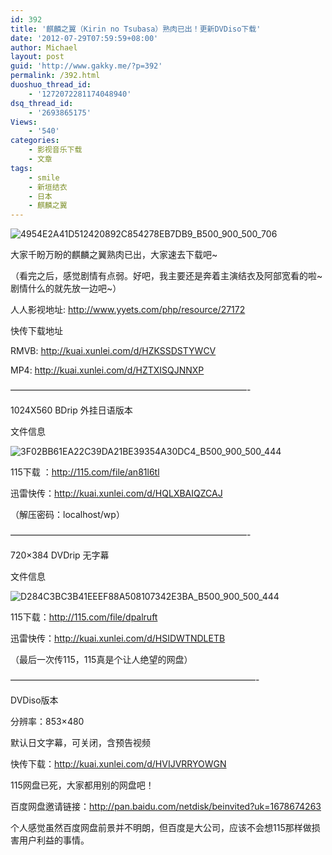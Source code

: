 ```yaml
---
id: 392
title: '麒麟之翼（Kirin no Tsubasa）熟肉已出！更新DVDiso下载'
date: '2012-07-29T07:59:59+08:00'
author: Michael
layout: post
guid: 'http://www.gakky.me/?p=392'
permalink: /392.html
duoshuo_thread_id:
    - '1272072281174048940'
dsq_thread_id:
    - '2693865175'
Views:
    - '540'
categories:
    - 影视音乐下载
    - 文章
tags:
    - smile
    - 新垣结衣
    - 日本
    - 麒麟之翼
---
```


<span class="text-img-holder">![4954E2A41D512420892C854278EB7DB9_B500_900_500_706](http://www.yui-aragaki.org/wp-content/uploads/img/4954E2A41D512420892C854278EB7DB9_B500_900_500_706.jpeg)</span>

大家千盼万盼的麒麟之翼熟肉已出，大家速去下载吧~

（看完之后，感觉剧情有点弱。好吧，我主要还是奔着主演结衣及阿部宽看的啦~剧情什么的就先放一边吧~）

人人影视地址: <http://www.yyets.com/php/resource/27172>

快传下载地址

RMVB: <http://kuai.xunlei.com/d/HZKSSDSTYWCV>

MP4: <http://kuai.xunlei.com/d/HZTXISQJNNXP>

———————————————————————————-

1024X560 BDrip 外挂日语版本

文件信息

<span class="text-img-holder">![3F02BB61EA22C39DA21BE39354A30DC4_B500_900_500_444](http://www.yui-aragaki.org/wp-content/uploads/img/3F02BB61EA22C39DA21BE39354A30DC4_B500_900_500_444.jpeg)</span>

115下载 ：<http://115.com/file/an81l6tl>

迅雷快传：<http://kuai.xunlei.com/d/HQLXBAIQZCAJ>

（解压密码：localhost/wp）

———————————————————————————-

720×384 DVDrip 无字幕

文件信息

<span class="text-img-holder">![D284C3BC3B41EEEF88A508107342E3BA_B500_900_500_444](http://www.yui-aragaki.org/wp-content/uploads/img/D284C3BC3B41EEEF88A508107342E3BA_B500_900_500_444.jpeg)</span>

115下载：<http://115.com/file/dpalruft>

迅雷快传：<http://kuai.xunlei.com/d/HSIDWTNDLETB>

（最后一次传115，115真是个让人绝望的网盘）

————————————————————————————-

DVDiso版本

分辨率：853×480

默认日文字幕，可关闭，含预告视频

快传下载：<http://kuai.xunlei.com/d/HVIJVRRYOWGN>

115网盘已死，大家都用别的网盘吧！

百度网盘邀请链接：<http://pan.baidu.com/netdisk/beinvited?uk=1678674263>

个人感觉虽然百度网盘前景并不明朗，但百度是大公司，应该不会想115那样做损害用户利益的事情。